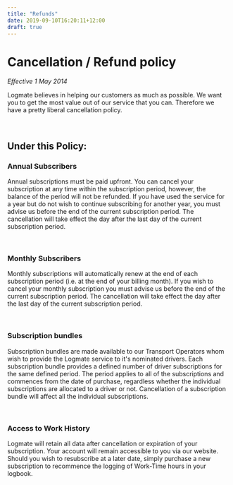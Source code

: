```yaml
---
title: "Refunds"
date: 2019-09-10T16:20:11+12:00
draft: true
---
```


<h1 class="title is-1">Cancellation / Refund policy</h1>

<p><i>Effective 1 May 2014</i></p>

<p>Logmate believes in helping our customers as much as possible. We want you to get the most value out of
    our service that you can. Therefore we have a pretty liberal cancellation policy.
<p>

<br>
<h2 class="title is-2">Under this Policy:</h2>

<h3 class="title is-3">Annual Subscribers</h3>

<p>Annual subscriptions must be paid upfront. You can cancel your subscription at any time within the
    subscription period, however, the balance of the period will not be refunded. If you have used the
    service for a year but do not wish to continue subscribing for another year, you must advise us before
    the end of the current subscription period. The cancellation will take effect the day after the last day
    of the current subscription period.
</p>

<br>
<h3 class="title is-3">Monthly Subscribers</h3>

<p>Monthly subscriptions will automatically renew at the end of each subscription period (i.e. at the end of
    your billing month). If you wish to cancel your monthly subscription you must advise us before the end
    of the current subscription period. The cancellation will take effect the day after the last day of the
    current subscription period. </p>

<br>
<h3 class="title is-3">Subscription bundles</h3>

<p>Subscription bundles are made available to our Transport Operators whom wish to provide the Logmate service to it's nominated drivers.
    Each subscription bundle provides a defined number of driver subscriptions for the same defined period. The period applies to all of the
    subscriptions and commences from the date of purchase, regardless whether the individual subscriptions are allocated to a driver
    or not. Cancellation of a subscription bundle will affect all the individual subscriptions.
</p>

<br>
<h3 class="title is-3">Access to Work History</h3>

<p>Logmate will retain all data after cancellation or expiration of your
    subscription. Your account will remain accessible to you via our website. Should
    you wish to resubscribe at a later date, simply purchase a new subscription to recommence the logging
    of Work-Time hours in your logbook.</p>
